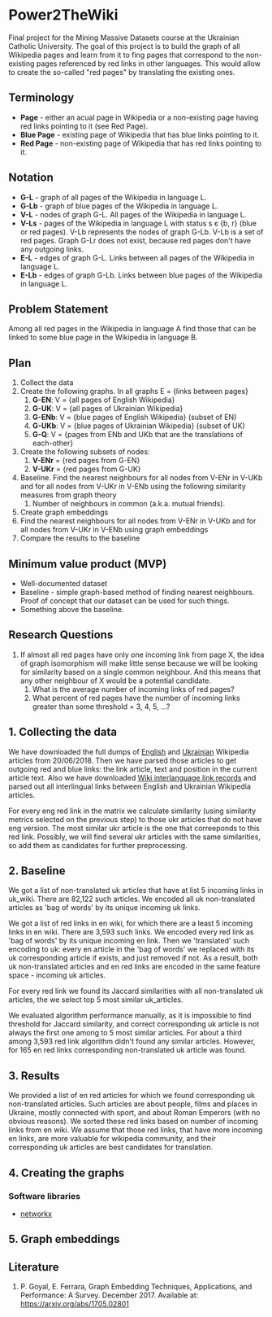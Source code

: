 # Power2TheWiki
Final project for the Mining Massive Datasets course at the Ukrainian Catholic University. The goal of this project is to build the graph of all Wikipedia pages and learn from it to fing pages that correspond to the non-existing pages referenced by red links in other languages. This would allow to create the so-called "red pages" by translating the existing ones.

## Terminology
* **Page** - either an acual page in Wikipedia or a non-existing page having red links pointing to it (see Red Page).
* **Blue Page** - existing page of Wikipedia that has blue links pointing to it.
* **Red Page** - non-existing page of Wikipedia that has red links pointing to it.

## Notation
* **G-L** - graph of all pages of the Wikipedia in language L.
* **G-Lb** - graph of blue pages of the Wikipedia in language L.
* **V-L** - nodes of graph G-L. All pages of the Wikipedia in language L.
* **V-Ls** - pages of the Wikipedia in language L with status s є {b, r} (blue or red pages). V-Lb represents the nodes of graph G-Lb. V-Lb is a set of red pages. Graph G-Lr does not exist, because red pages don't have any outgoing links.
* **E-L** - edges of graph G-L. Links between all pages of the Wikipedia in language L.
* **E-Lb** - edges of graph G-Lb. Links between blue pages of the Wikipedia in language L.

## Problem Statement
Among all red pages in the Wikipedia in language A find those that can be linked to some blue page in the Wikipedia in language B.

## Plan
1. Collect the data
2. Create the following graphs. In all graphs E = {links between pages}
    1. **G-EN**: V = {all pages of English Wikipedia}
    2. **G-UK**: V = {all pages of Ukrainian Wikipedia}
    3. **G-ENb**: V = {blue pages of English Wikipedia} (subset of EN)
    4. **G-UKb**: V = {blue pages of Ukrainian Wikipedia} (subset of UK)
    5. **G-Q**: V = {pages from ENb and UKb that are the translations of each-other}
3. Create the following subsets of nodes:
    1. **V-ENr** = {red pages from G-EN}
    2. **V-UKr** = {red pages from G-UK}
4. Baseline. Find the nearest neighbours for all nodes from V-ENr in V-UKb and for all nodes from V-UKr in V-ENb using the following similarity measures from graph theory
    1. Number of neighbours in common (a.k.a. mutual friends).
5. Create graph embeddings
6. Find the nearest neighbours for all nodes from V-ENr in V-UKb and for all nodes from V-UKr in V-ENb using graph embeddings
7. Compare the results to the baseline

## Minimum value product (MVP)

* Well-documented dataset
* Baseline - simple graph-based method of finding nearest neighbours. Proof of concept that our dataset can be used for such things.
* Something above the baseline.

## Research Questions
1. If almost all red pages have only one incoming link from page X, the idea of graph isomorphism will make little sense because we will be looking for similarity based on a single common neighbour. And this means that any other neighbour of X would be a potential candidate.
    1. What is the average number of incoming links of red pages?
    2. What percent of red pages have the number of incoming links greater than some threshold = 3, 4, 5, ...?
    
## 1. Collecting the data
We have downloaded the full dumps of [English](https://dumps.wikimedia.org/enwiki/20180620/) and [Ukrainian](https://dumps.wikimedia.org/ukwiki/20180620/) Wikipedia articles from 20/06/2018. Then we have parsed those articles to get outgoing red and blue links: the link article, text and position in the current article text. Also we have downloaded [Wiki interlanguage link records](https://dumps.wikimedia.org/ukwiki/20180620/ukwiki-20180620-langlinks.sql.gz) and parsed out all interlingual links between English and Ukrainian Wikipedia articles.

For every eng red link in the matrix we calculate similarity (using similarity metrics selected on the previous step) to those ukr articles that do not have eng version. The most similar ukr article is the one that correeponds to this red link. Possibly, we will find several ukr articles with the same similarities, so add them as candidates for further preprocessing.


## 2. Baseline

We got a list of non-translated uk articles that have at list 5 incoming links in uk_wiki. There are 82,122 such articles. We encoded all uk non-translated articles as 'bag of words' by its unique incoming uk links.

We got a list of red links in en wiki, for which there are a least 5 incoming links in en wiki. There are 3,593 such links. We encoded every red link as 'bag of words' by its unique incoming en link. Then we 'translated' such encoding to uk: every en article in the 'bag of words' we replaced with its uk corresponding article if exists, and just removed if not. As a result, both uk non-translated articles and en red links are encoded in the same feature space - incoming uk articles.

For every red link we found its Jaccard similarities with all non-translated uk articles, the we select top 5 most similar uk_articles.

We evaluated algorithm performance manually, as it is impossible to find threshold for Jaccard similarity, and correct corresponding uk article is not always the first one among to 5 most similar articles. For about a third among 3,593 red link algorithm didn't found any similar articles. However, for 165 en red links corresponding non-translated uk article was found.

## 3. Results

We provided a list of en red articles for which we found corresponding uk non-translated articles. Such articles are about people, films and places in Ukraine, mostly connected with sport, and about Roman Emperors (with no obvious reasons). We sorted these red links based on number of incoming links from en wiki. We assume that those red links, that have more incoming en links, are more valuable for wikipedia community, and their corresponding uk articles are best candidates for translation.

## 4. Creating the graphs

### Software libraries

* [networkx](https://networkx.github.io)

## 5. Graph embeddings

## Literature

1. P. Goyal, E. Ferrara, Graph Embedding Techniques, Applications, and Performance: A Survey. December 2017. Available at: https://arxiv.org/abs/1705.02801
